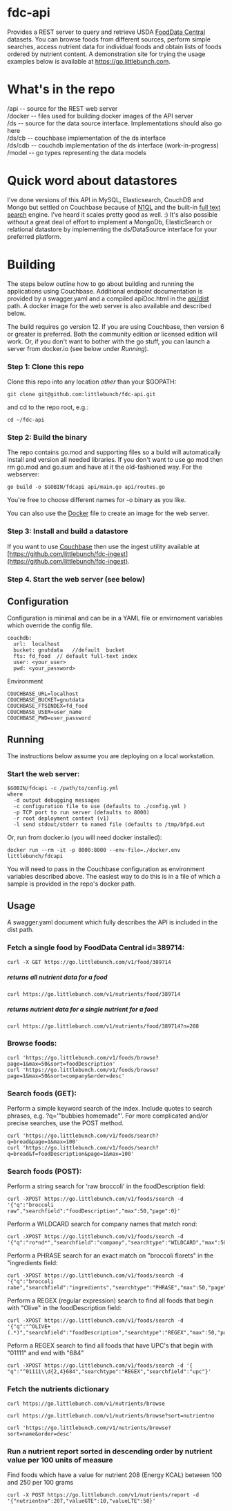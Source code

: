 # fdc-api
Provides a REST server to query and retrieve USDA [FoodData Central](https://fdc.nal.usda.gov/data-documentation.html) datasets.  You can browse foods from different sources, perform simple searches, access nutrient data for individual foods and obtain lists of foods ordered by nutrient content.  A demonstration site for trying the usage examples below is available at https://go.littlebunch.com.  

# What's in the repo    
/api -- source for the REST web server    
/docker -- files used for building docker images of the API server     
/ds -- source for the data source interface.  Implementations should also go here     
/ds/cb -- couchbase implementation of the ds interface   
/ds/cdb -- couchdb implementation of the ds interface (work-in-progress)
/model -- go types representing the data models     

# Quick word about datastores
I've done versions of this API in MySQL, Elasticsearch, CouchDB and Mongo but settled on Couchbase because of [N1QL](https://www.couchbase.com/products/n1ql) and the built-in [full text search](https://docs.couchbase.com/server/6.0/fts/full-text-intro.html) engine.  I've heard it scales pretty good as well. :) It's also possible without a great deal of effort to implement a MongoDb, ElasticSearch or relational datastore by implementing the ds/DataSource interface for your preferred platform.       

# Building   
The steps below outline how to go about building and running the applications using Couchbase.  Additional endpoint documentation is provided by a swagger.yaml and a compiled apiDoc.html in the [api/dist](https://github.com/littlebunch/FoodDataCentral-api/tree/master/api/dist) path.  A docker image for the web server is also available and described below.

The build requires go version 12.  If you are using Couchbase, then version 6 or greater is preferred.  Both the community edition or licensed edition will work.  Or, if you don't want to bother with the go stuff, you can launch a server from docker.io (see below under *Running*).

### Step 1: Clone this repo
Clone this repo into any location *other* than your $GOPATH:
```
git clone git@github.com:littlebunch/fdc-api.git
```
and cd to the repo root, e.g.:
```
cd ~/fdc-api
```
      
### Step 2: Build the binary 

The repo contains go.mod and supporting files so a build will automatically install and version all needed libraries.  If you don't want to use go mod then rm go.mod and go.sum and have at it the old-fashioned way.  For the webserver:   
```
go build -o $GOBIN/fdcapi api/main.go api/routes.go
```
You're free to choose different names for -o binary as you like.  

You can also use the [Docker](https://github.com/littlebunch/FoodDataCentral-api/blob/master/docker/Dockerfile) file to create an image for the web server.

### Step 3: Install and build a datastore   
If you want to use [Couchbase](https://www.couchbase.com) then use the ingest utility available at [https://github.com/littlebunch/fdc-ingest](https://github.com/littlebunch/fdc-ingest).     

### Step 4. Start the web server (see below)   

## Configuration     
Configuration is minimal and can be in a YAML file or envirnoment variables which override the config file.   

```
couchdb:   
  url:  localhost   
  bucket: gnutdata   //default  bucket    
  fts: fd_food  // default full-text index   
  user: <your_user>    
  pwd: <your_password>    

```
      
Environment   
```
COUCHBASE_URL=localhost   
COUCHBASE_BUCKET=gnutdata   
COUCHBASE_FTSINDEX=fd_food   
COUCHBASE_USER=user_name   
COUCHBASE_PWD=user_password   
```
## Running    

The instructions below assume you are deploying on a local workstation.   


### Start the web server:    
```
$GOBIN/fdcapi -c /path/to/config.yml  
where    
  -d output debugging messages     
  -c configuration file to use (defaults to ./config.yml )      
  -p TCP port to run server (defaults to 8000)    
  -r root deployment context (v1)    
  -l send stdout/stderr to named file (defaults to /tmp/bfpd.out
 ```
 
Or, run from docker.io (you will need docker installed):
 ```
 docker run --rm -it -p 8000:8000 --env-file=./docker.env littlebunch/fdcapi
```
You will need to pass in the Couchbase configuration as environment variables described above.  The easiest way to do this is in a file of which a sample is provided in the repo's docker path.
   
## Usage    
A swagger.yaml document which fully describes the API is included in the dist path.     

### Fetch a single food  by FoodData Central id=389714: 
```
curl -X GET https://go.littlebunch.com/v1/food/389714 
```
##### returns all nutrient data for a food   
```
curl https://go.littlebunch.com/v1/nutrients/food/389714  
```
##### returns nutrient data for a single nutrient for a food
```
curl https://go.littlebunch.com/v1/nutrients/food/389714?n=208 
```  
### Browse foods:   
```
curl 'https://go.littlebunch.com/v1/foods/browse?page=1&max=50&sort=foodDescription'
curl 'https://go.littlebunch.com/v1/foods/browse?page=1&max=50&sort=company&order=desc'    
```

### Search foods (GET): 
Perform a simple keyword search of the index.  Include quotes to search phrases, e.g. ?q='"bubbies homemade"'. For more complicated and/or precise searches, use the POST method.   
```
curl 'https://go.littlebunch.com/v1/foods/search?q=bread&page=1&max=100'    
curl 'https://go.littlebunch.com/v1/foods/search?q=bread&f=foodDescription&page=1&max=100'   
```

### Search foods (POST):
Perform a string search for 'raw broccoli' in the foodDescription field:   
```
curl -XPOST https://go.littlebunch.com/v1/foods/search -d '{"q":"broccoli raw","searchfield":"foodDescription","max":50,"page":0}'
```
Perform a WILDCARD search for company names that match ro*nd*:
```
curl -XPOST https://go.littlebunch.com/v1/foods/search -d '{"q":"ro*nd*","searchfield":"company","searchtype":"WILDCARD","max":50,"page":0}'
```
Perform a PHRASE search for an exact match on "broccoli florets" in the "ingredients field:
```
curl -XPOST https://go.littlebunch.com/v1/foods/search -d '{"q":"broccoli rabe","searchfield":"ingredients","searchtype":"PHRASE","max":50,"page":0}'
```
Perform a REGEX (regular expression) search to find all foods that begin with "Olive" in the foodDescription field:
```
curl -XPOST https://go.littlebunch.com/v1/foods/search -d '{"q":"^OLIVE+(.*)","searchfield":"foodDescription","searchtype":"REGEX","max":50,"page":0}'
```
Peform a REGEX search to find all foods that have UPC's that begin with "01111" and end with "684"
```
curl -XPOST https://go.littlebunch.com/v1/foods/search -d '{ "q":"^01111\\d{2,4}684","searchtype":"REGEX","searchfield":"upc"}'
```
### Fetch the nutrients dictionary
```
curl https://go.littlebunch.com/v1/nutrients/browse
```
```
curl https://go.littlebunch.com/v1/nutrients/browse?sort=nutrientno
```
```
curl 'https://go.littlebunch.com/v1/nutrients/browse?sort=name&order=desc'
```
### Run a nutrient report sorted in descending order by nutrient value per 100 units of measure 
Find foods which have a value for nutrient 208 (Energy KCAL) between 100 and 250 per 100 grams 
```
curl -X POST https://go.littlebunch.com/v1/nutrients/report -d '{"nutrientno":207,"valueGTE":10,"valueLTE":50}'
```

